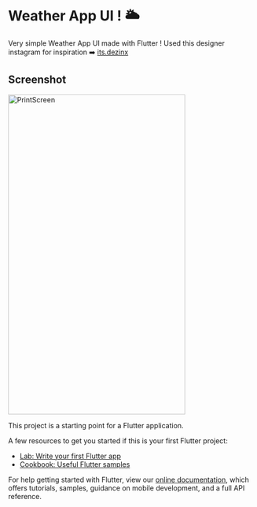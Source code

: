 # Weather App UI ! :sun_behind_large_cloud: 

Very simple Weather App UI made with Flutter ! Used this designer instagram for inspiration :arrow_right: [its.dezinx](https://www.instagram.com/its.dezinx/)

## Screenshot

<img src='https://user-images.githubusercontent.com/95984151/157502396-938a96a4-2925-49e3-ab51-ccfd3d27da6a.png' width=360, height=650 alt='PrintScreen'>



This project is a starting point for a Flutter application.

A few resources to get you started if this is your first Flutter project:

- [Lab: Write your first Flutter app](https://flutter.dev/docs/get-started/codelab)
- [Cookbook: Useful Flutter samples](https://flutter.dev/docs/cookbook)

For help getting started with Flutter, view our
[online documentation](https://flutter.dev/docs), which offers tutorials,
samples, guidance on mobile development, and a full API reference.
